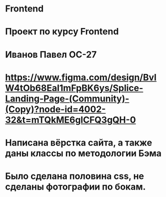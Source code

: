 # Frontend
# Проект по курсу Frontend
# Иванов Павел ОС-27

# https://www.figma.com/design/BvIW4tOb68Eal1mFpBK6ys/Splice-Landing-Page-(Community)-(Copy)?node-id=4002-32&t=mTQkME6glCFQ3gQH-0

# Написана вёрстка сайта, а также даны классы по методологии Бэма

# Было сделана половина css, не сделаны фотографии по бокам.
